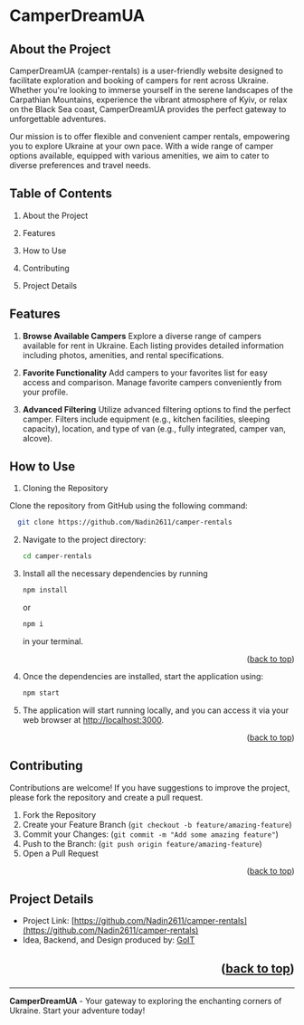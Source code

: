 # CamperDreamUA

<a name="readme-top"></a>

## About the Project

<a name="about-the-project"></a>

CamperDreamUA (camper-rentals) is a user-friendly website designed to facilitate
exploration and booking of campers for rent across Ukraine. Whether you're
looking to immerse yourself in the serene landscapes of the Carpathian
Mountains, experience the vibrant atmosphere of Kyiv, or relax on the Black Sea
coast, CamperDreamUA provides the perfect gateway to unforgettable adventures.

Our mission is to offer flexible and convenient camper rentals, empowering you
to explore Ukraine at your own pace. With a wide range of camper options
available, equipped with various amenities, we aim to cater to diverse
preferences and travel needs.

## Table of Contents

1. <p align="left"><a href="#about-the-project" style="text-decoration: none; color: currentColor">About the Project</a></p>
2. <p align="left"><a href="#features" style="text-decoration: none; color: currentColor">Features</a></p>
3. <p align="left"><a href="#how-to-use" style="text-decoration: none; color: currentColor">How to Use</a></p>
4. <p align="left"><a href="#contributing" style="text-decoration: none; color: currentColor">Contributing</a></p>
5. <p align="left"><a href="#project-details" style="text-decoration: none; color: currentColor">Project Details</a></p>

## Features

<a name="features"></a>

1. **Browse Available Campers** Explore a diverse range of campers available for
   rent in Ukraine. Each listing provides detailed information including photos,
   amenities, and rental specifications.

2. **Favorite Functionality** Add campers to your favorites list for easy access
   and comparison. Manage favorite campers conveniently from your profile.

3. **Advanced Filtering** Utilize advanced filtering options to find the perfect
   camper. Filters include equipment (e.g., kitchen facilities, sleeping
   capacity), location, and type of van (e.g., fully integrated, camper van,
   alcove).

## How to Use

<a name="how-to-use"></a>

1. Cloning the Repository

Clone the repository from GitHub using the following command:

```sh
  git clone https://github.com/Nadin2611/camper-rentals
```

2. Navigate to the project directory:

   ```sh
   cd camper-rentals
   ```

3. Install all the necessary dependencies by running

   ```sh
   npm install
   ```

   or

   ```sh
   npm i
   ```

   in your terminal.

<p align="right">(<a href="#readme-top">back to top</a>)</p>

4. Once the dependencies are installed, start the application using:

   ```sh
   npm start
   ```

5. The application will start running locally, and you can access it via your
   web browser at [http://localhost:3000](http://localhost:3000).

<p align="right">(<a href="#readme-top">back to top</a>)</p>

## Contributing

<a name="contributing"></a>

Contributions are welcome! If you have suggestions to improve the project,
please fork the repository and create a pull request.

1. Fork the Repository
2. Create your Feature Branch (`git checkout -b feature/amazing-feature`)
3. Commit your Changes: (`git commit -m "Add some amazing feature"`)
4. Push to the Branch: (`git push origin feature/amazing-feature`)
5. Open a Pull Request

<p align="right">(<a href="#readme-top">back to top</a>)</p>

## Project Details

<a name="project-details"></a>

- Project Link:
  [https://github.com/Nadin2611/camper-rentals](https://github.com/Nadin2611/camper-rentals)
- Idea, Backend, and Design produced by: [GoIT](https://goit.global/ua/)

## <p align="right">(<a href="#readme-top">back to top</a>)</p>

---

**CamperDreamUA** - Your gateway to exploring the enchanting corners of Ukraine.
Start your adventure today!
